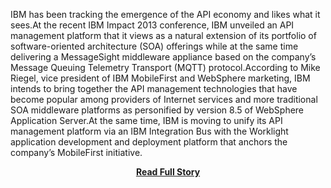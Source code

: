 <p>IBM has been tracking the emergence of the API economy and likes what it sees.At the recent IBM Impact 2013 conference, IBM unveiled an API management platform that it views as a natural extension of its portfolio of software-oriented architecture (SOA) offerings while at the same time delivering a MessageSight middleware appliance based on the company’s Message Queuing Telemetry Transport (MQTT) protocol.According to Mike Riegel, vice president of IBM MobileFirst and WebSphere marketing, IBM intends to bring together the API management technologies that have become popular among providers of Internet services and more traditional SOA middleware platforms as personified by version 8.5 of WebSphere Application Server.At the same time, IBM is moving to unify its API management platform via an IBM Integration Bus with the Worklight application development and deployment platform that anchors the company’s MobileFirst initiative.</p>
<center><p><a href="http://blog.programmableweb.com/2013/05/14/ibm-looks-for-bigger-slice-of-api-economy/" style='padding:25px; font-sze:18px; font-weight: bold;'>Read Full Story</a></p></center>
